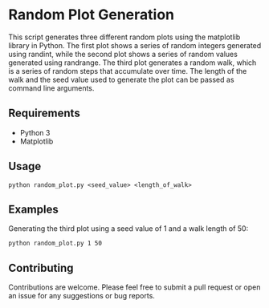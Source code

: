 # Random Plot Generation

This script generates three different random plots using the matplotlib library in Python. The first plot shows a series of random integers generated using randint, while the second plot shows a series of random values generated using randrange. The third plot generates a random walk, which is a series of random steps that accumulate over time. The length of the walk and the seed value used to generate the plot can be passed as command line arguments.

## Requirements

- Python 3
- Matplotlib

## Usage

```
python random_plot.py <seed_value> <length_of_walk>

```

## Examples

Generating the third plot using a seed value of 1 and a walk length of 50:

```
python random_plot.py 1 50

```

## Contributing

Contributions are welcome. Please feel free to submit a pull request or open an issue for any suggestions or bug reports.
